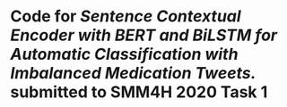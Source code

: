 # Code for *Sentence Contextual Encoder with BERT and BiLSTM for Automatic Classification with Imbalanced Medication Tweets.* submitted to SMM4H 2020 Task 1

